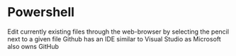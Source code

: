 # Powershell
Edit currently existing files through the web-browser by selecting the pencil next to a given file
Github has an IDE similar to Visual Studio as Microsoft also owns GitHub
